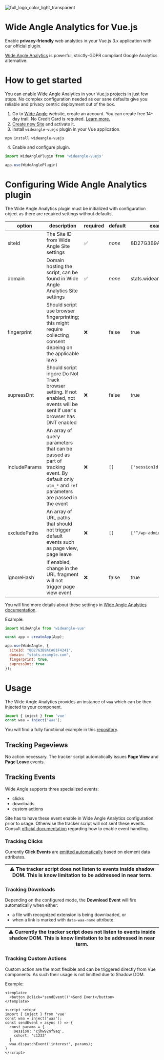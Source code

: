 ![full_logo_color_light_transparent](https://user-images.githubusercontent.com/4896588/224442362-45dd92e7-e118-46ac-a423-83d479a9654b.png)


# Wide Angle Analytics for Vue.js

Enable **privacy-friendly** web analytics in your Vue.js 3.x application with our official plugin.

[Wide Angle Analytics](https://wideangle.co) is powerful, strictly-GDPR compliant Google Analytics alternative. 

# How to get started

You can enable Wide Angle Analytics in your Vue.js projects in just few steps. No complex configuration needed as our sane defaults give you reliable and privacy centric deployment out of the box. 

1. Go to [Wide Angle](https://wideangle.co) website, create an account. You can create free 14-day trail. No Credit Card is required. [Learn more.](https://wideangle.co/documentation/create-account) 
2. [Create new Site](https://wideangle.co/documentation/create-and-configure-site) and activate it.
3. Install `wideangle-vuejs` plugin in your Vue application.

```npm install wideangle-vuejs```

4. Enable and configure plugin.

```javascript
import WideAnglePlugin from 'wideangle-vuejs'

app.use(WideAnglePlugin)

```

# Configuring Wide Angle Analytics plugin

The Wide Angle Analytics plugin must be initialized with configuration object as there are required settings without defaults.


option|description|required|default|example
------|-----------|--------|-------|-------
siteId| The Site ID from Wide Angle Site settings| :white_check_mark: | _none_ | 8D27G3B9ACA01F4241
domain| Domain hosting the script, can be found in Wide Angle Analytics Site settings | :white_check_mark: | _none_ | stats.wideangle.co
fingerprint | Should script use browser fingerprinting; this might require collecting consent depeing on the applicable laws | :x: | false | true
supressDnt | Should script ingore Do Not Track browser setting. If not enabled, not events will be sent if user's browser has DNT enabled | :x: | false | true
includeParams | An array of query parameters that can be passed as part of tracking event. By default only `utm_*` and `ref` parameters are passed in the event | :x: | `[]` | `['sessionId', 'offset']`
excludePaths | An array of URL paths that should not trigger default events such as page view, page leave | :x: | `[]` | `['^/wp-admin/.*', ]`
ignoreHash | If enabled, change in the URL fragment will not trigger page view event | :x: | false | true

You will find more details about these settings in [Wide Angle Analytics documentation](https://wideangle.co/documentation/configure-site).


Example:

```javascript 
import WideAngle from 'wideangle-vue'

const app = createApp(App);

app.use(WideAngle, {
  siteId: "8D27G3B9ACA01F4241",
  domain: "stats.example.com",
  fingerprint: true,
  supressDnt: true
});
```


# Usage 

The Wide Angle Analytics provides an instance of `waa` which can be then injected to your component. 

```javascript
import { inject } from 'vue'
const waa = inject('waa');
```

You will find a fully functional example in this [repository](sample/vue-sample).


## Tracking Pageviews

No action necessary. The tracker script automatically issues **Page View** and **Page Leave** events.

## Tracking Events 

Wide Angle supports three specialized events:
* clicks
* downloads 
* custom actions

Site has to have these event enable in Wide Angle Analytics configuration prior to usage. Otherwise the tracker script will not sent these events. Consult [official documentation](https://wideangle.co/documentation/tracking-custom-actions) regarding how to enable event handling. 

### Tracking Clicks 

Currently **Click Events** are [emitted automatically](https://wideangle.co/documentation/tracking-click-events) based on element data attributes. 

| :warning:  The tracker script does not listen to events inside shadow DOM. This is know limitation to be addressed in near term. |
|--------------------------------------------------------------------------------------------------------------------------------------------|

### Tracking Downloads

Depending on the configured mode, the **Download Event** will fire automatically when either:
* a file with recognized extension is being downloaded, or
* when a link is marked with `data-waa-name` attribute.

| :warning:  Currently the tracker script does not listen to events inside shadow DOM. This is know limitation to be addressed in near term. |
|--------------------------------------------------------------------------------------------------------------------------------------------|

### Tracking Custom Actions

Custom action are the most flexible and can be triggered directly from Vue components. As such their usage is not limitted due to Shadow DOM.

Example:

```vue
<template>
  <button @click="sendEvent()">Send Event</button>    
</template>

<script setup>
import { inject } from 'vue'
const waa = inject('waa');
const sendEvent = async () => {
  const params = {
    session: 'cjhw92nf9aq',
    cohort: 'c1233'
  }  
  waa.dispatchEvent('interest', params);  
}
</script>
```
